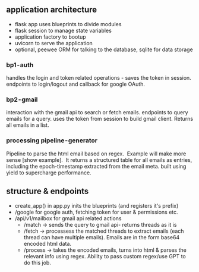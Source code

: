
## application architecture 
- flask app uses blueprints to divide modules
- flask session to manage state variables
- application factory to bootup
- uvicorn to serve the application
- optional, peewee ORM for talking to the database, sqlite for data storage

### bp1 - auth
handles the login and token related operations - saves the token in session.
endpoints to login/logout and callback for google OAuth.

### bp2 - gmail
interaction with the gmail api to search or fetch emails.
endpoints to query emails for a query. uses the token from session to build gmail client. Returns all emails in a list.

### processing pipeline - generator
Pipeline to parse the html email based on regex. 
Example will make more sense [show example]. 
It returns a structured table for all emails as entries, including the epoch-timestamp extracted from the email meta.
built using yield to supercharge performance.


## structure & endpoints 
- create_app() in app.py inits the blueprints (and registers it's prefix)
- /google for google auth, fetching token for user & permissions etc.
- /api/v1/mailbox for gmail api related actions 
    - /match -> sends the query to gmail api- returns threads as it is
    - /fetch -> processess the matched threads to extract emails (each thread can have multiple emails).
                Emails are in the form base64 encoded html data.
    - /process -> takes the encoded emails, turns into html & parses the relevant info using regex. 
                 Ability to pass custom regex/use GPT to do this job. 
